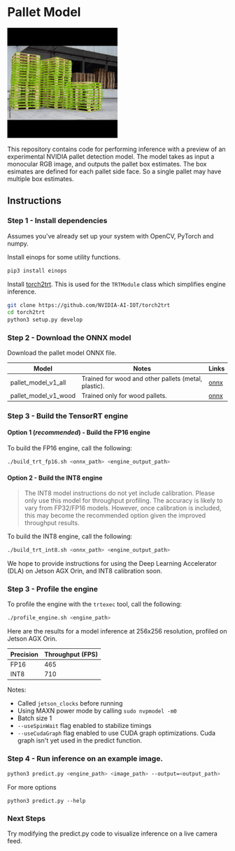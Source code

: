 # Pallet Model

<img src="images/test_image_4_output.jpg" height="50%" width="50%">

This repository contains code for performing inference with a preview of an 
experimental NVIDIA pallet detection model.  The model takes as input a 
monocular RGB image, and outputs the pallet box estimates.  The box esimates
are defined for each pallet side face.  So a single pallet may have multiple box
estimates.  


## Instructions

### Step 1 - Install dependencies

Assumes you've already set up your system with OpenCV, PyTorch and numpy.

Install einops for some utility functions.

```bash
pip3 install einops
```

Install [torch2trt](https://github.com/NVIDIA-AI-IOT/torch2trt).  This is used
for the ``TRTModule`` class which simplifies engine inference.

```bash
git clone https://github.com/NVIDIA-AI-IOT/torch2trt
cd torch2trt
python3 setup.py develop
```

### Step 2 - Download the ONNX model

Download the pallet model ONNX file.  

| Model | Notes | Links |
|-------|-------|-------|
| pallet_model_v1_all | Trained for wood and other pallets (metal, plastic). | [onnx](https://drive.google.com/file/d/1Vsl7s5YhBFxkTkd3UYYgPWFCLNRm_O_Q/view?usp=share_link) |
| pallet_model_v1_wood | Trained only for wood pallets. | [onnx](https://drive.google.com/file/d/1Fd1gS7NYkWHPhUn7iZLK43hLQ1qDkuvb/view?usp=share_link) |


### Step 3 - Build the TensorRT engine


#### Option 1 (*recommended*) - Build the FP16 engine 

To build the FP16 engine, call the following:

```bash
./build_trt_fp16.sh <onnx_path> <engine_output_path>
```


#### Option 2 - Build the INT8 engine 

> The INT8 model instructions do not yet include calibration.  Please only use 
> this model for throughput profiling.  The accuracy is likely to vary from 
> FP32/FP16 models.  However, once calibration is included, this may become
> the recommended option given the improved throughput results.
   
To build the INT8 engine, call the following:

```bash
./build_trt_int8.sh <onnx_path> <engine_output_path>
```

We hope to provide instructions for using the Deep Learning Accelerator (DLA)
on Jetson AGX Orin, and INT8 calibration soon.

### Step 3 - Profile the engine

To profile the engine with the ``trtexec`` tool, call the following:

```bash
./profile_engine.sh <engine_path>
```

Here are the results for a model inference at 256x256 resolution, 
profiled on Jetson AGX Orin.

<a id="throughput_results"/>

| Precision | Throughput (FPS) |
|-----------|------------------|
| FP16      | 465              |
| INT8      | 710              |

Notes:

- Called ``jetson_clocks`` before running
- Using MAXN power mode by calling ``sudo nvpmodel -m0``
- Batch size 1
- ``--useSpinWait`` flag enabled to stabilize timings
- ``--useCudaGraph`` flag enabled to use CUDA graph optimizations.  Cuda graph
  isn't yet used in the predict function.

### Step 4 - Run inference on an example image.


```bash
python3 predict.py <engine_path> <image_path> --output=<output_path>
```

For more options

```
python3 predict.py --help
```

### Next Steps

Try modifying the predict.py code to visualize inference on a live camera feed.
